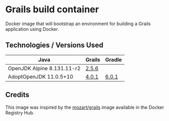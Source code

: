 # Grails build container

Docker image that will bootstrap an environment for building a Grails application using Docker.

## Technologies / Versions Used

|Java|Grails|Gradle|
|---|---|---|
|OpenJDK Alpine 8.131.11-r2|[2.5.6](http://docs.grails.org/2.5.6/)|
|AdoptOpenJDK 11.0.5+10|[4.0.1](https://docs.grails.org/4.0.1/)|[6.0.1](https://hub.docker.com/layers/gradle/library/gradle/6.0-jdk11/images/sha256-865bdb5319bcb53bf52849aa8ac8a496a4de260b1ad850e12648e0e8555ce443)

## Credits ##

This image was inspired by the [mozart/grails](https://hub.docker.com/r/mozart/grails/) image available in the Docker Registry Hub.
